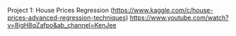 Project 1: House Prices Regression (https://www.kaggle.com/c/house-prices-advanced-regression-techniques) https://www.youtube.com/watch?v=8igH8qZafpo&ab_channel=KenJee